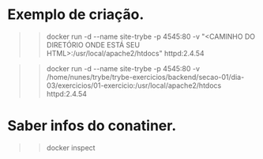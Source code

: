 # Exemplo de criação.

  >> docker run -d --name site-trybe -p 4545:80 -v "<CAMINHO DO DIRETÓRIO ONDE ESTÁ SEU HTML>:/usr/local/apache2/htdocs" httpd:2.4.54

  >> docker run -d --name site-trybe -p 4545:80 -v /home/nunes/trybe/trybe-exercicios/backend/secao-01/dia-03/exercicios/01-exercicio:/usr/local/apache2/htdocs httpd:2.4.54


# Saber infos do conatiner.

  >> docker inspect <COLOQUE AQUI SEU CONTAINER ID>


